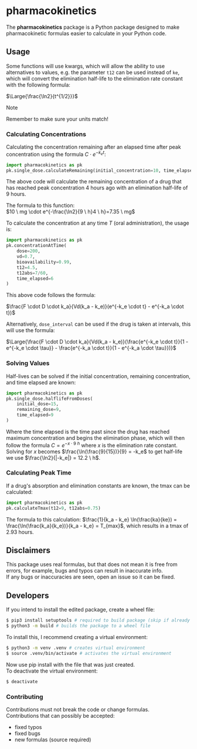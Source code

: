 # pharmacokinetics
The **pharmacokinetics** package is a Python package designed to make pharmacokinetic formulas easier to calculate in your Python code.

## Usage
Some functions will use kwargs, which will allow the ability to use alternatives to values, e.g. the parameter `t12` can be used instead of `ke`, which will convert the elimination half-life to the elimination rate constant with the following formula:

$\Large{\frac{\ln2}{t^{1/2}}}$

> [!NOTE]
> Remember to make sure your units match!

### Calculating Concentrations
Calculating the concentration remaining after an elapsed time after peak concentration using the formula $C \cdot e^{-k_et}$:
```python
import pharmacokinetics as pk
pk.single_dose.calculateRemaining(initial_concentration=10, time_elapsed=4, t12=9)
```
The above code will calculate the remaining concentration of a drug that has reached peak concentration 4 hours ago with an elimination half-life of 9 hours.

The formula to this function:<br>
$10 \ mg \cdot e^{-\frac{\ln2}{9 \ h}4 \ h}=7.35 \ mg$

To calculate the concentration at any time $T$ (oral administration), the usage is:
```python
import pharmacokinetics as pk
pk.concentrationAtTime(
    dose=200,
    vd=0.7,
    bioavailability=0.99,
    t12=4.5,
    t12abs=7/60,
    time_elapsed=6
)
```
This above code follows the formula:

$\frac{F \cdot D \cdot k_a}{Vd(k_a - k_e)}(e^{-k_e \cdot t} - e^{-k_a \cdot t})$

Alternatively, `dose_interval` can be used if the drug is taken at intervals, this will use the formula:

$\Large{\frac{F \cdot D \cdot k_a}{Vd(k_a - k_e)}(\frac{e^{-k_e \cdot t}}{1 - e^{-k_e \cdot \tau}} - \frac{e^{-k_a \cdot t}}{1 - e^{-k_a \cdot \tau}})}$

### Solving Values
Half-lives can be solved if the initial concentration, remaining concentration, and time elapsed are known:
```python
import pharmacokinetics as pk
pk.single_dose.halflifeFromDoses(
    initial_dose=15,
    remaining_dose=9,
    time_elapsed=9
)
```
Where the time elapsed is the time past since the drug has reached maximum concentration and begins the elimination phase, which will then follow the formula $C = e^{-x \cdot 9 \ h}$ where $x$ is the elimination rate constant. Solving for $x$ becomes $\frac{\ln(\frac{9}{15})}{9} = -k_e$ to get half-life we use $\frac{\ln2}{|-k_e|} = 12.2 \ h$.

### Calculating Peak Time
If a drug's absorption and elimination constants are known, the tmax can be calculated:
```python
import pharmacokinetics as pk
pk.calculateTmax(t12=9, t12abs=0.75)
```
The formula to this calculation: $\frac{1}{k_a - k_e} \ln(\frac{ka}{ke}) = \frac{\ln(\frac{k_a}{k_e})}{k_a - k_e} = T_{max}$, which results in a tmax of 2.93 hours.

## Disclaimers
This package uses real formulas, but that does not mean it is free from errors, for example, bugs and typos can result in inaccurate info.<br>
If any bugs or inaccuracies are seen, open an issue so it can be fixed.

## Developers
If you intend to install the edited package, create a wheel file:
```bash
$ pip3 install setuptools # required to build package (skip if already installed)
$ python3 -m build # builds the package to a wheel file
```
To install this, I recommend creating a virtual environment:
```bash
$ python3 -m venv .venv # creates virtual environment
$ source .venv/bin/activate # activates the virtual environment
```
Now use pip install with the file that was just created.<br>
To deactivate the virtual environment:
```bash
$ deactivate
```
### Contributing
Contributions must not break the code or change formulas.<br>
Contributions that can possibly be accepted:
- fixed typos
- fixed bugs
- new formulas (source required)

